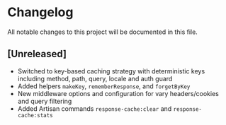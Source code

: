 # Changelog

All notable changes to this project will be documented in this file.

## [Unreleased]
- Switched to key-based caching strategy with deterministic keys including method, path, query, locale and auth guard
- Added helpers `makeKey`, `rememberResponse`, and `forgetByKey`
- New middleware options and configuration for vary headers/cookies and query filtering
- Added Artisan commands `response-cache:clear` and `response-cache:stats`
